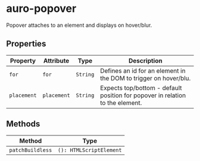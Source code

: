 # auro-popover

Popover attaches to an element and displays on hover/blur.

## Properties

| Property    | Attribute   | Type     | Description                                      |
|-------------|-------------|----------|--------------------------------------------------|
| `for`       | `for`       | `String` | Defines an id for an element in the DOM to trigger on hover/blu. |
| `placement` | `placement` | `String` | Expects top/bottom - default position for popover in relation to the element. |

## Methods

| Method           | Type                    |
|------------------|-------------------------|
| `patchBuildless` | `(): HTMLScriptElement` |
